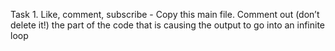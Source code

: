 Task 1. Like, comment, subscribe - Copy this main file. Comment out (don’t delete it!) the part of the code that is causing the output to go into an infinite loop
